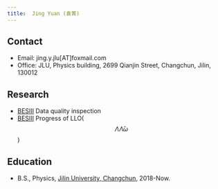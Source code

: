 ```yaml
---
title:  Jing Yuan (袁菁)
---
```


## Contact

- Email: jing.y.jlu[AT]foxmail.com
- Office: JLU, Physics building, 2699 Qianjin Street, Changchun, Jilin, 130012

## Research
- [BESIII](http://bes3.ihep.ac.cn)  Data quality inspection
- [BESIII](http://bes3.ihep.ac.cn)  Progress of LLO($$\Lambda\bar{\Lambda}\omega$$)

## Education
- B.S., Physics, [Jilin University, Changchun](https://phy.jlu.edu.cn/), 2018-Now.
